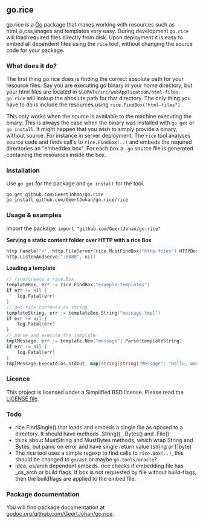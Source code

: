## go.rice

go.rice is a [Go](http://golang.org) package that makes working with resources such as html,js,css,images and templates very easy. During development `go.rice` will load required files directly from disk. Upon deployment it is easy to embed all dependent files using the `rice` tool, without changing the source code for your package.

### What does it do?
The first thing go.rice does is finding the correct absolute path for your resource files. Say you are executing go binary in your home directory, but your html files are located in `$GOPATH/src/webApplication/html-files`. `go.rice` will lookup the aboslute path for that directory. The only thing you have to do is include the resources using `rice.FindBox("html-files")`.

This only works when the source is available to the machine executing the binary. This is always the case when the binary was installed with `go get` or `go install`. It might happen that you wish to simply provide a binary, without source. For instance in server deployment. The `rice` tool analyses source code and finds call's to `rice.FindBox(..)` and embeds the required directories an "embeddex box". For each box a `.go` source file is generated containing the resources inside the box.

### Installation

Use `go get` for the package and `go install` for the tool.
```
go get github.com/GeertJohan/go.rice
go install github.com/GeertJohan/go.rice/rice
```

### Usage & examples

Import the package: `import "github.com/GeertJohan/go.rice"`

**Serving a static content folder over HTTP with a rice Box**
```go
http.Handle("/", http.FileServer(rice.MustFindBox("http-files").HTTPBox()))
http.ListenAndServe(":8080", nil)
```

**Loading a template**
```go
// find/create a rice.Box
templateBox, err := rice.FindBox("example-templates")
if err != nil {
	log.Fatal(err)
}
// get file contents as string
templateString, err := templateBox.String("message.tmpl")
if err != nil {
	log.Fatal(err)
}
// parse and execute the template
tmplMessage, err := template.New("message").Parse(templateString)
if err != nil {
	log.Fatal(err)
}
tmplMessage.Execute(os.Stdout, map[string]string{"Message": "Hello, world!"})

```

### Licence

This project is licensed under a Simplified BSD license. Please read the [LICENSE file][license].


### Todo
 - rice.FindSingle() that loads and embeds a single file as oposed to a directory. It should have methods .String(), .Bytes() and .File()
 - think about MustString and MustBytes methods, which wrap String and Bytes, but panic on error and have single return value (string or []byte)
 - The rice tool uses a simple regexp to find calls to `rice.Box(..)`, this should be changed to `go/ast` or maybe `go.tools/oracle`?
 - idea, os/arch dependent embeds. rice checks if embedding file has _os_arch or build flags. If box is not requested by file without build-flags, then the buildflags are applied to the embed file.

### Package documentation

You will find package documentation at [godoc.org/github.com/GeertJohan/go.rice][godoc].


 [license]: https://github.com/GeertJohan/go.rice/blob/master/LICENSE
 [godoc]: http://godoc.org/github.com/GeertJohan/go.rice